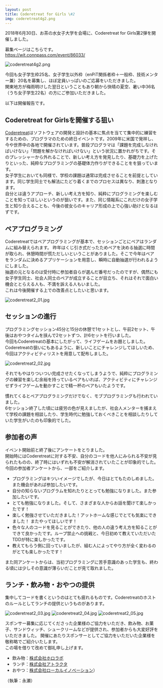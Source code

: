 ```yaml
---
layout: post
title: Coderetreat for Girls \#2
img: coderetreat4g2.png 
---
```


2018年6月30日、お茶の水女子大学を会場に、Coderetreat for Girls第2弾を開催しました。

募集ページはこちらです。  
<https://wit.connpass.com/event/86033/>

![coderetreat4g2.png]({{site.baseurl}}/images/coderetreat4g2.png)

今回も女子学生枠25名、女子学生以外枠（enPiT関係者枠＋一般枠、技術メンター兼）20名を募集し、ほぼ定員いっぱいのご応募をいただきました。  
関東地方が梅雨明けした翌日ということもあり朝から快晴の夏空、暑い中36名（うち女子学生22名）の方にご参加いただきました。  

以下は開催報告です。

## Coderetreat for Girlsを開催する狙い
[Coderetreat](https://www.coderetreat.org/)はソフトウェアの開発と設計の基本に焦点を当てて集中的に練習をするための、プログラマのための終日イベントです。2009年に米国で発祥し、今や世界中の各地で開催されています。普段プログラマは「課題を完成しなければいけない」「問題を解かなければいけない」という状況に置かれがちです。そのプレッシャーから外れることで、新しい考え方を発見したり、基礎力を上げたりといった、純粋なプログラミングの基礎体力作りができることをを狙っています。  
女子学生においても同様で、学校の課題は通常は完成させることを前提としています。同じ学生同士でも解法にたどり着くまでのプロセスは異なり、刺激となります。  
自分とは違うアプローチ、新しい考え方を知り、純粋にプログラミングを楽しむことを知ってほしいというのが狙いです。また、同じ情報系にこれだけの女子学生と知り合えることも、今後の彼女らのキャリア形成の上で心強い助けとなるはずです。

## ペアプログラミング
Coderetreatではペアプログラミングが基本で、セッションごとにペアはランダムに組み替えられます。
昨年はくじ引き式だったためペアを決める抽選に時間が取られ、休憩時間が慌ただしいということがありました。そこで今年はペアをランダムに決めるアプリケーションを用意し、瞬時に自動抽選が行われるようにしました。  
抽選の元となるのは受付時に参加者自らが選んだ番号だったのですが、偶然にも女子学生同士、社会人同士のペアが成立することが目立ち、それはそれで面白い機会ととらえる人も、不満を訴える人もいました。  
これは今後開催する上での改善点としたいと思います。

![coderetreat2_01.jpg]({{site.baseurl}}/images/coderetreat2_01.jpg)

## セッションの進行
プログラミングセッション45分と15分の休憩で1セットとし、午前2セット、午後はおやつタイムを挟んで2セットずつ、計6セットを行いました。  
今回もCoderetreatの基本にしたがって、ライフゲームをお題としました。  
Coderetreatの狙いにもあるように、新しいことにチャレンジしてほしいため、今回はアクティビティリストを用意して配布しました。

![coderetreat2_02.jpg]({{site.baseurl}}/images/coderetreat2_02.jpg)

それでもやはりついつい完成させたくなってしまうようで、純粋にプログラミングの練習を楽しむ余裕を持っているペアもいれば、アクティビティにチャレンジせずライフゲームを動かすことで精一杯のペアもいたようです。

慣れてくるとペアプログラミングだけでなく、モブプログラミングも行われていました。  
6セッション終了した頃には疲労の色が見えましたが、社会人メンターを捕まえて学校の課題を相談したり、学生時代に勉強しておくべきことを相談したりしていた学生がいたのも印象的でした。

## 参加者の声
イベント開始前と終了後にアンケートをとりました。  
開始時にはCoderetreatに対する不安、自分のコードを他人にみられる不安が見られたものの、終了時にはいずれも不安が解消されていたことが印象的でした。
今回の参加者アンケートから、一部をご紹介します。
- プログラミングはキツいイメージでしたが、今日はとてもたのしめました。また機会があれば参加したいです。
- 自分の知らないプログラムを知れたりととっても勉強になりました。また参加したいです。
- とても勉強になりました。そして、さまざまな人からお話を聞けて楽しかったです！
- 楽しく勉強させていただきました！アットホームな感じでとても気楽にできました！ またやってほしいです！
- 色々な人のコードを見ることができたり、他の人の違う考え方を知ることができて良かったです。ループ禁止への挑戦と、今日初めて教えていただいたTDDが特に楽しかったです。
- 教えてもらう側に回っていましたが、組む人によってやり方が全く変わるのがとても楽しかったです！

また同アンケートからは、当初プログラミングに苦手意識のあった学生も、終わる頃には少しその意識が薄らいだことが見て取れました。

## ランチ・飲み物・おやつの提供
集中してコードを書くというのはとても疲れるものです。Coderetreatのホストのルールとしてランチの提供というものがあります。 

![coderetreat2_03.jpg]({{site.baseurl}}/images/coderetreat2_03.jpg)
![coderetreat2_04.jpg]({{site.baseurl}}/images/coderetreat2_04.jpg)
![coderetreat2_05.jpg]({{site.baseurl}}/images/coderetreat2_05.jpg)

スポンサー募集に応じてくださった企業様のご協力をいただき、飲み物、お菓子、サンドウィッチ、シュークリームなどが提供され、参加者からも大変好評をいただきました。
開催にあたりスポンサーとしてご協力をいただいた企業様を敬称略でご紹介いたします。  
この場を借りて改めて御礼申し上げます。 
- 飲み物：[株式会社ホロラボ](http://hololab.co.jp/)
- ランチ：[株式会社アトラクタ](https://www.attractor.co.jp/)
- おやつ：[株式会社ローカルイノベーション](https://local-innovation.com/)）

（執筆：永瀬）

